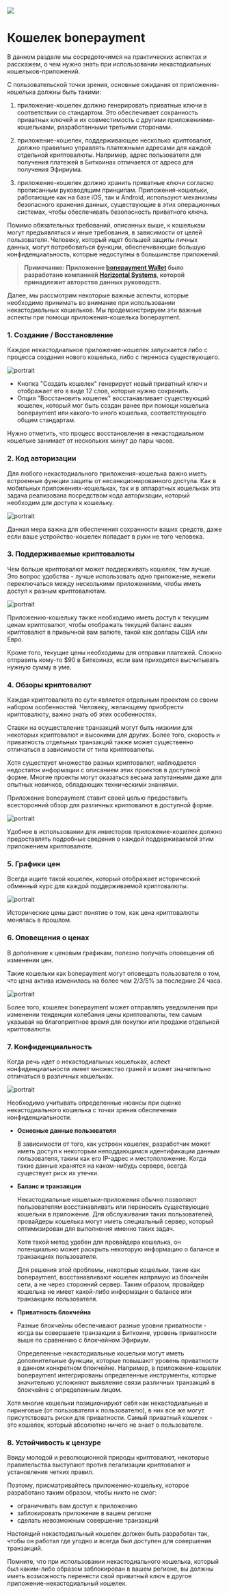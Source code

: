 ![](../images/05-main-l.png)

# Кошелек bonepayment 

В данном разделе мы сосредоточимся на практических аспектах и расскажем, о чем нужно знать при использовании некастодиальных кошельков-приложений.

С пользовательской точки зрения, основные ожидания от приложения-кошелька должны быть такими:

1. приложение-кошелек должно генерировать приватные ключи в соответствии со стандартом. Это обеспечивает сохранность приватных ключей и их совместимость с другими приложениями-кошельками, разработанными третьими сторонами.

2. приложение-кошелек, поддерживающее несколько криптовалют, должно правильно управлять платежными адресами для каждой отдельной криптовалюты. Например, адрес пользователя для получения платежей в Биткоинах отличается от адреса для получения Эфириума.

3. приложение-кошелек должно хранить приватные ключи согласно прописанным руководящим принципам. Приложения-кошельки, работающие как на базе iOS, так и Android, используют механизмы безопасного хранения данных, существующие в этих операционных системах, чтобы обеспечивать безопасность приватного ключа.

Помимо обязательных требований, описанных выше, к кошелькам могут предъявляться и иные требования, в зависимости от целей пользователя.  Человеку, который ищет большей защиты личных данных, могут потребоваться функции, обеспечивающие большую конфиденциальность, которые недоступны в большинстве приложений.

> **Примечание: Приложение [bonepayment Wallet](https://bonepayment.com) было разработано компанией [Horizontal Systems](https://bonepayment.com), которой принадлежит авторство данных руководств.**

Далее, мы рассмотрим некоторые важные аспекты, которые необходимо принимать во внимание при использовании некастодиальных кошельков. Мы продемонстрируем эти важные аспекты при помощи приложения-кошелька bonepayment.

### 1. Создание / Восстановление 

Каждое некастодиальное приложение-кошелек запускается либо с процесса создания нового кошелька, либо с переноса существующего.

![portrait](../images/05-02-s.png)

- Кнопка "Создать кошелек" генерирует новый приватный ключ и отображает его в виде 12 слов, которые нужно сохранить.
- Опция "Восстановить кошелек" восстанавливает существующий кошелек, который мог быть создан ранее при помощи кошелька bonepayment или какого-то иного кошелька, соответствующего общим стандартам.

Нужно отметить, что процесс восстановления в некастодиальном кошельке занимает от нескольких минут до пары часов.

### 2. Код авторизации

Для любого некастодиального приложения-кошелька важно иметь встроенные функции защиты от несанкционированного доступа. Как в мобильных приложениях-кошельках, так и в аппаратных кошельках эта задача реализована посредством кода авторизации, который необходим для доступа к кошельку.

![portrait](../images/05-03-s.png)

Данная мера важна для обеспечения сохранности ваших средств, даже если ваше устройство-кошелек попадает в руки не того человека.

### 3. Поддерживаемые криптовалюты
       
Чем больше криптовалют может поддерживать кошелек, тем лучше. Это вопрос удобства - лучше использовать одно приложение, нежели переключаться между несколькими приложениями, чтобы иметь доступ к разным криптовалютам.

![portrait](../images/05-04-s.png)

Приложению-кошельку также необходимо иметь доступ к текущим ценам криптовалют, чтобы отображать текущий баланс ваших криптовалют в привычной вам валюте, такой как доллары США или Евро.

Кроме того, текущие цены необходимы для отправки платежей. Сложно отправить кому-то $90 в Биткоинах, если вам приходится высчитывать нужную сумму в уме.

### 4. Обзоры криптовалют

Каждая криптовалюта по сути является отдельным проектом со своим набором особенностей. Человеку, желающему приобрести криптовалюту, важно знать об этих особенностях. 

Ставки на осуществление транзакций могут быть низкими для некоторых криптовалют и высокими для других. Более того, скорость и приватность отдельных транзакций также может существенно отличаться в зависимости от типа криптовалюты.

Хотя существует множество разных криптовалют, наблюдается недостаток информации с описанием этих проектов в доступной форме. Многие проекты могут оказаться весьма запутанными даже для опытных новичков, обладающих техническими знаниями.

Приложение bonepayment ставит своей целью предоставить всесторонний обзор для различных криптовалют в доступной форме.

![portrait](../images/05-05-s.png)

Удобное в использовании для инвесторов приложение-кошелек должно предоставлять подробные сведения о каждой поддерживаемой этим приложением криптовалюте.

### 5. Графики цен

Всегда ищите такой кошелек, который отображает исторический обменный курс для каждой поддерживаемой криптовалюты.

![portrait](../images/05-06-s.png)

Исторические цены дают понятие о том, как цена криптовалюты менялась в прошлом. 

### 6. Оповещения о ценах

В дополнение к ценовым графикам, полезно получать оповещения об изменении цен. 

Такие кошельки как bonepayment могут оповещать пользователя о том, что цена актива изменилась на более чем 2/3/5% за последние 24 часа.

![portrait](../images/05-07-s.png)

Более того, кошелек bonepayment может отправлять уведомления при изменении тенденции колебания цены криптовалюты, тем самым указывая на благоприятное время для покупки или продажи отдельной криптовалюты.

### 7. Конфиденциальность

Когда речь идет о некастодиальных кошельках, аспект конфиденциальности имеет множество граней и может значительно отличаться в различных кошельках.

![portrait](../images/05-08-s.png)

Необходимо учитывать определенные нюансы при оценке некастодиального кошелька с точки зрения обеспечения конфиденциальности.

- **Основные данные пользователя**
    
    В зависимости от того, как устроен кошелек, разработчик может иметь доступ к некоторым неподдающимся идентификации данным пользователя, таким как его IP-адрес и местоположение. Когда такие данные хранятся на каком-нибудь сервере, всегда существует риск их утечки.
    
- **Баланс и транзакции**

    Некастодиальные кошельки-приложения обычно позволяют пользователям восстанавливать или переносить существующие кошельки в приложение. Для обслуживания таких пользователей, провайдеры кошелька могут иметь специальный сервер, который оптимизирован для выполнения именно таких задач.
    
    Хотя такой метод удобен для провайдера кошелька, он потенциально может раскрыть некоторую информацию о балансе и транзакциях пользователя.
    
    Для решения этой проблемы, некоторые кошельки, такие как bonepayment, восстанавливают кошелек напрямую из блокчейн сети, а не через сторонний сервер. Таким образом, провайдер кошелька не имеет какой-либо информации о балансе или транзакциях пользователя.
    
- **Приватность блокчейна**

    Разные блокчейны обеспечивают разные уровни приватности - когда вы совершаете транзакции в Биткоине, уровень приватности выше по сравнению с блокчейном Эфириум.
    
    Определенные некастодиальные кошельки могут иметь дополнительные функции, которые повышают уровень приватности в данном конкретном блокчейне. Например, в приложение-кошелек bonepayment интегрированы определенные инструменты, которые значительно усложняют выявление связи различных транзакций в блокчейне с определенным лицом.
    
Хотя многие кошельки позиционируют себя как некастодиальные и пиринговые (от пользователя к пользователю), в них все же могут присутствовать риски для приватности.  Самый приватный кошелек - это кошелек, который абсолютно ничего не знает о пользователе.

### 8. Устойчивость к цензуре

Ввиду молодой и революционной природы криптовалют, некоторые правительства выступают против легализации криптовалют и установления четких правил.

Поэтому, присматривайтесь приложению-кошельку, которое разработано таким образом, чтобы никто не смог:

- ограничивать вам доступ к приложению
- заблокировать приложение в вашем регионе
- сделать невозможным совершение транзакций

Настоящий некастодиальный кошелек должен быть разработан так, чтобы он работал где угодно и всегда был доступен для совершения транзакций.

Помните, что при использовании некастодиального кошелька, который был каким-либо образом заблокирован в вашем регионе, вы должны иметь возможность перенести свой приватный ключ в другое приложение-некастодиальный кошелек.
